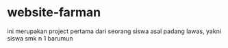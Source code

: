 # website-farman
ini merupakan project pertama dari seorang siswa asal padang lawas, yakni siswa smk n 1 barumun
